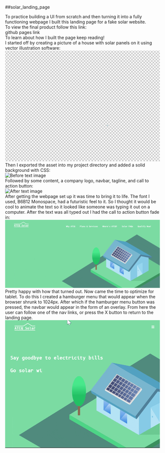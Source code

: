 ##solar_landing_page

To practice building a UI from scratch and then turning it into a fully functioning webpage I built this landing page for a fake solar website.   
To view the final product follow this link:  
github pages link  
To learn about how I built the page keep reading!  
I started off by creating a picture of a house with solar panels on it using vector illustration software:  
![Vector Design Gif](./readme_files/gif/vector.gif)  
Then I exported the asset into my project directory and added a solid background with CSS:  
![Before text image](./readme_files/img/before_text.png)  
Followed by some content, a company logo, navbar, tagline, and call to action button:  
![After text image](./readme_files/img/after_text.png)  
After getting the webpage set up it was time to bring it to life. The font I used, B6B12 Monospace, had a futuristic feel to it. So I thought it would be cool to animate the text so it looked like someone was typing it out on a computer. After the text was all typed out I had the call to action button fade in:  
![Type Animation Gif](./readme_files/gif/type.gif)  
Pretty happy with how that turned out. Now came the time to optimize for tablet. To do this I created a hamburger menu that would appear when the browser shrunk to 1024px. After which if the hamburger menu button was pressed, the navbar would appear in the form of an overlay. From here the user can follow one of the nav links, or press the X button to return to the landing page.
![Tablet Menu Gif](./readme_files/gif/tablet.gif)  